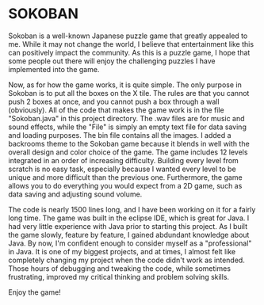 # SOKOBAN

Sokoban is a well-known Japanese puzzle game that greatly appealed to me. While it may not change the world, I believe that entertainment like this can positively impact the community. As this is a puzzle game, I hope that some people out there will enjoy the challenging puzzles I have implemented into the game. 

Now, as for how the game works, it is quite simple. The only purpose in Sokoban is to put all the boxes on the X tile. The rules are that you cannot push 2 boxes at once, and you cannot push a box through a wall (obviously). All of the code that makes the game work is in the file "Sokoban.java" in this project directory. The .wav files are for music and sound effects, while the "File" is simply an empty text file for data saving and loading purposes. The bin file contains all the images. I added a backrooms theme to the Sokoban game because it blends in well with the overall design and color choice of the game. The game includes 12 levels integrated in an order of increasing difficulty. Building every level from scratch is no easy task, especially because I wanted every level to be unique and more difficult than the previous one. Furthermore, the game allows you to do everything you would expect from a 2D game, such as data saving and adjusting sound volume. 

The code is nearly 1500 lines long, and I have been working on it for a fairly long time. The game was built in the eclipse IDE, which is great for Java. I had very little experience with Java prior to starting this project. As I built the game slowly, feature by feature, I gained abdundant knowledge about Java. By now, I'm confident enough to consider myself as a "professional" in Java. It is one of my biggest projects, and at times, I almost felt like completely changing my project when the code didn't work as intended. Those hours of debugging and tweaking the code, while sometimes frustrating, improved my critical thinking and problem solving skills.

Enjoy the game!
